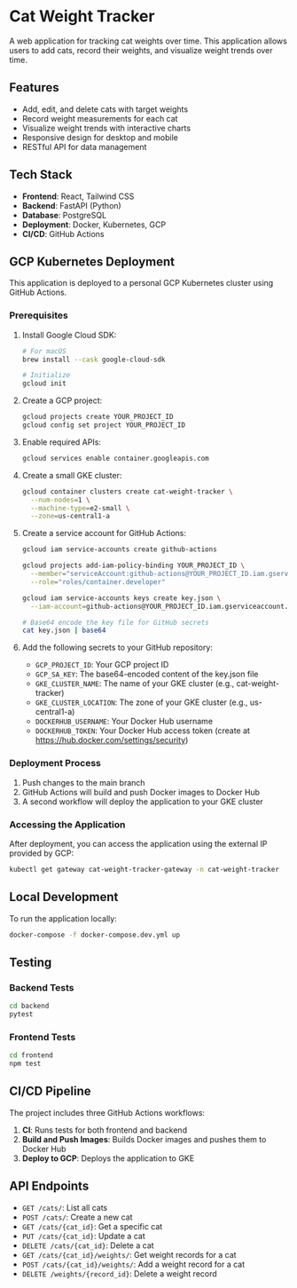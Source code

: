 # Cat Weight Tracker

A web application for tracking cat weights over time. This application allows users to add cats, record their weights, and visualize weight trends over time.

## Features

- Add, edit, and delete cats with target weights
- Record weight measurements for each cat
- Visualize weight trends with interactive charts
- Responsive design for desktop and mobile
- RESTful API for data management

## Tech Stack

- **Frontend**: React, Tailwind CSS
- **Backend**: FastAPI (Python)
- **Database**: PostgreSQL
- **Deployment**: Docker, Kubernetes, GCP
- **CI/CD**: GitHub Actions

## GCP Kubernetes Deployment

This application is deployed to a personal GCP Kubernetes cluster using GitHub Actions.

### Prerequisites

1. Install Google Cloud SDK:
   ```bash
   # For macOS
   brew install --cask google-cloud-sdk
   
   # Initialize
   gcloud init
   ```

2. Create a GCP project:
   ```bash
   gcloud projects create YOUR_PROJECT_ID
   gcloud config set project YOUR_PROJECT_ID
   ```

3. Enable required APIs:
   ```bash
   gcloud services enable container.googleapis.com
   ```

4. Create a small GKE cluster:
   ```bash
   gcloud container clusters create cat-weight-tracker \
     --num-nodes=1 \
     --machine-type=e2-small \
     --zone=us-central1-a
   ```

5. Create a service account for GitHub Actions:
   ```bash
   gcloud iam service-accounts create github-actions
   
   gcloud projects add-iam-policy-binding YOUR_PROJECT_ID \
     --member="serviceAccount:github-actions@YOUR_PROJECT_ID.iam.gserviceaccount.com" \
     --role="roles/container.developer"
   
   gcloud iam service-accounts keys create key.json \
     --iam-account=github-actions@YOUR_PROJECT_ID.iam.gserviceaccount.com
   
   # Base64 encode the key file for GitHub secrets
   cat key.json | base64
   ```

6. Add the following secrets to your GitHub repository:
   - `GCP_PROJECT_ID`: Your GCP project ID
   - `GCP_SA_KEY`: The base64-encoded content of the key.json file
   - `GKE_CLUSTER_NAME`: The name of your GKE cluster (e.g., cat-weight-tracker)
   - `GKE_CLUSTER_LOCATION`: The zone of your GKE cluster (e.g., us-central1-a)
   - `DOCKERHUB_USERNAME`: Your Docker Hub username
   - `DOCKERHUB_TOKEN`: Your Docker Hub access token (create at https://hub.docker.com/settings/security)

### Deployment Process

1. Push changes to the main branch
2. GitHub Actions will build and push Docker images to Docker Hub
3. A second workflow will deploy the application to your GKE cluster

### Accessing the Application

After deployment, you can access the application using the external IP provided by GCP:

```bash
kubectl get gateway cat-weight-tracker-gateway -n cat-weight-tracker
```

## Local Development

To run the application locally:

```bash
docker-compose -f docker-compose.dev.yml up
```

## Testing

### Backend Tests

```bash
cd backend
pytest
```

### Frontend Tests

```bash
cd frontend
npm test
```

## CI/CD Pipeline

The project includes three GitHub Actions workflows:

1. **CI**: Runs tests for both frontend and backend
2. **Build and Push Images**: Builds Docker images and pushes them to Docker Hub
3. **Deploy to GCP**: Deploys the application to GKE

## API Endpoints

- `GET /cats/`: List all cats
- `POST /cats/`: Create a new cat
- `GET /cats/{cat_id}`: Get a specific cat
- `PUT /cats/{cat_id}`: Update a cat
- `DELETE /cats/{cat_id}`: Delete a cat
- `GET /cats/{cat_id}/weights/`: Get weight records for a cat
- `POST /cats/{cat_id}/weights/`: Add a weight record for a cat
- `DELETE /weights/{record_id}`: Delete a weight record